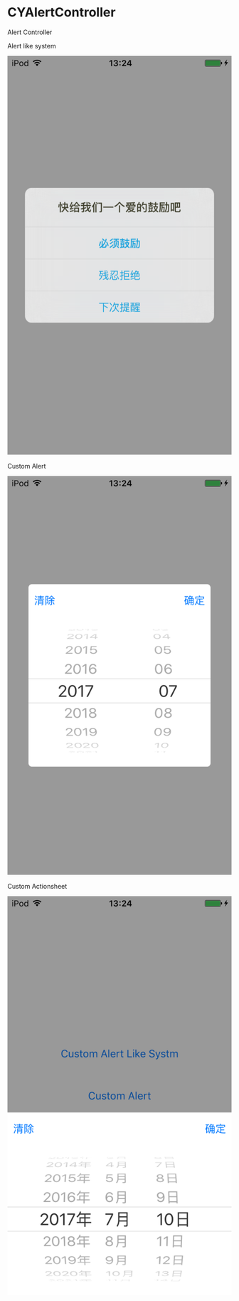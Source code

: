 # CYAlertController
Alert Controller

Alert like system

![Demo Screenshot](Screenshots/screenshot_1.PNG)

Custom Alert

![Demo Screenshot](Screenshots/screenshot_2.PNG)

Custom Actionsheet

![Demo Screenshot](Screenshots/screenshot_3.PNG)
